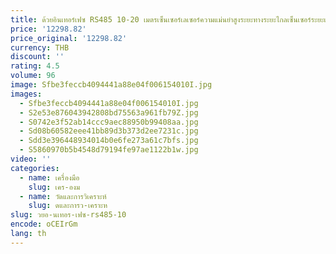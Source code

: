 ```yaml
---
title: ด้วยอินเทอร์เฟซ RS485 10-20 เมตรเซ็นเซอร์เลเซอร์ความแม่นยําสูงระยะทางระยะไกลเซ็นเซอร์ระยะเลเซอร์
price: '12298.82'
price_original: '12298.82'
currency: THB
discount: ''
rating: 4.5
volume: 96
image: Sfbe3feccb4094441a88e04f006154010I.jpg
images:
  - Sfbe3feccb4094441a88e04f006154010I.jpg
  - S2e53e876043942808bd75563a961fb79Z.jpg
  - S0742e3f52ab14ccc9aec88950b99408aa.jpg
  - Sd08b60582eee41bb89d3b373d2ee7231c.jpg
  - Sdd3e396448934014b0e6fe273a61c7bfs.jpg
  - S5860970b5b4548d79194fe97ae1122b1w.jpg
video: ''
categories:
  - name: เครื่องมือ
    slug: เคร-องม
  - name: วัดและการวิเคราะห์
    slug: ดและการว-เคราะห
slug: วยอ-นเทอร-เฟซ-rs485-10
encode: oCEIrGm
lang: th
---
```

  